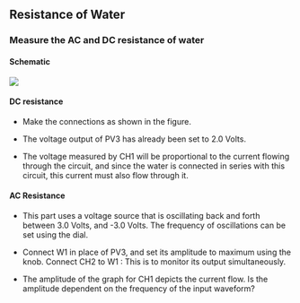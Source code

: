 Resistance of Water
---
### Measure the AC and DC resistance of water

#### Schematic 

![](https://fossasia.github.io/pslab-experiments/images/schematics/waterRes.png)

#### DC resistance

* Make the connections as shown in the figure.

* The voltage output of PV3 has already been set to 2.0 Volts.

* The voltage measured by CH1 will be proportional to the current flowing through the circuit, and since the water is connected in series with this circuit, this current must also flow through it.

#### AC Resistance

* This part uses a voltage source that is oscillating back and forth between 3.0 Volts, and -3.0 Volts. The frequency of oscillations can be set using the dial.

* Connect W1 in place of PV3, and set its amplitude to maximum using the knob. Connect CH2 to W1 : This is to monitor its output simultaneously.

* The amplitude of the graph for CH1 depicts the current flow. Is the amplitude dependent on the frequency of the input waveform? 



